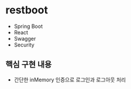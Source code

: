 # restboot
- Spring Boot
- React
- Swagger
- Security
## 핵심 구현 내용
-  간단한 inMemory 인증으로 로그인과 로그아웃 처리
